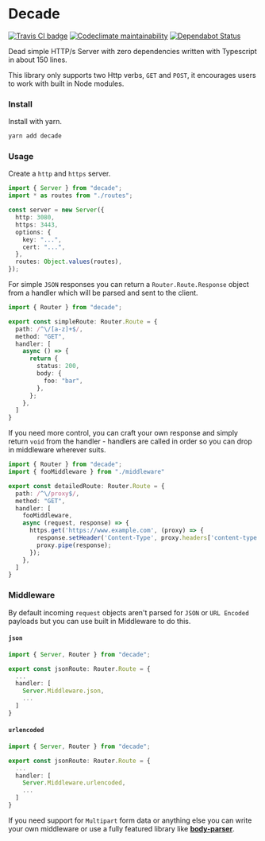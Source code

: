 # Decade

[![Travis CI badge](https://travis-ci.org/8eecf0d2/decade.svg?branch=develop)](https://travis-ci.org/8eecf0d2/decade)
[![Codeclimate maintainability](https://img.shields.io/codeclimate/maintainability-percentage/8eecf0d2/decade.svg)](https://codeclimate.com/github/8eecf0d2/decade)
[![Dependabot Status](https://api.dependabot.com/badges/status?host=github&repo=8eecf0d2/decade)](https://dependabot.com)

Dead simple HTTP/s Server with zero dependencies written with Typescript in about 150 lines.

This library only supports two Http verbs, `GET` and `POST`, it encourages users to work with built in Node modules.

### Install
Install with yarn.
```bash
yarn add decade
```

### Usage
Create a `http` and `https` server.
```ts
import { Server } from "decade";
import * as routes from "./routes";

const server = new Server({
  http: 3080,
  https: 3443,
  options: {
    key: "...",
    cert: "...",
  },
  routes: Object.values(routes),
});
```

For simple `JSON` responses you can return a `Router.Route.Response` object from a handler which will be parsed and sent to the client.
```ts
import { Router } from "decade";

export const simpleRoute: Router.Route = {
  path: /^\/[a-z]+$/,
  method: "GET",
  handler: [
    async () => {
      return {
        status: 200,
        body: {
          foo: "bar",
        },
      };
    },
  ]
}
```

If you need more control, you can craft your own response and simply return `void` from the handler - handlers are called in order so you can drop in middleware wherever suits.
```ts
import { Router } from "decade";
import { fooMiddleware } from "./middleware"

export const detailedRoute: Router.Route = {
  path: /^\/proxy$/,
  method: "GET",
  handler: [
    fooMiddleware,
    async (request, response) => {
      https.get('https://www.example.com', (proxy) => {
        response.setHeader('Content-Type', proxy.headers['content-type']);
        proxy.pipe(response);
      });
    },
  ]
}
```

### Middleware
By default incoming `request` objects aren't parsed for `JSON` or `URL Encoded` payloads but you can use built in Middleware to do this.

#### `json`
```ts
import { Server, Router } from "decade";

export const jsonRoute: Router.Route = {
  ...
  handler: [
    Server.Middleware.json,
    ...
  ]
}
```

#### `urlencoded`
```ts
import { Server, Router } from "decade";

export const jsonRoute: Router.Route = {
  ...
  handler: [
    Server.Middleware.urlencoded,
    ...
  ]
}
```

If you need support for `Multipart` form data or anything else you can write your own middleware or use a fully featured library like [**body-parser**](https://www.npmjs.com/package/body-parser).
